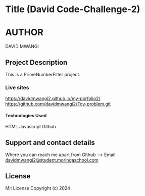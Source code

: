 # Title (David Code-Challenge-2)

# AUTHOR
DAVID MWANGI

## Project Description
This is a PrimeNumberFilter project. 

### Live sites
https://davidmwangi2.github.io/my-porfolio2/
https://github.com/davidmwangi2/Toy-problem.git

#### Technologies Used
HTML
Javascript
Github

## Support and contact details
Where you can reach me apart from Github -->
Email: davidmwangi2@student.moringaschool.com

## License
Mit License
Copyright (c) 2024


